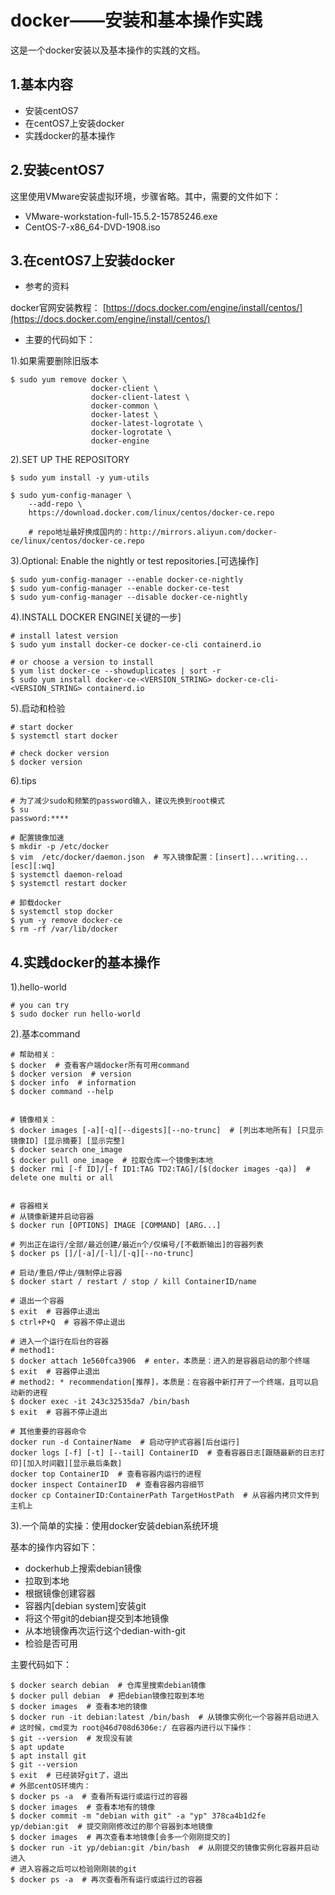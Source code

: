 # docker——安装和基本操作实践

这是一个docker安装以及基本操作的实践的文档。

## 1.基本内容

- 安装centOS7
- 在centOS7上安装docker
- 实践docker的基本操作

## 2.安装centOS7

这里使用VMware安装虚拟环境，步骤省略。其中，需要的文件如下：
- VMware-workstation-full-15.5.2-15785246.exe
- CentOS-7-x86_64-DVD-1908.iso

## 3.在centOS7上安装docker

- 参考的资料

docker官网安装教程： [https://docs.docker.com/engine/install/centos/](https://docs.docker.com/engine/install/centos/)

- 主要的代码如下：

1).如果需要删除旧版本

```
$ sudo yum remove docker \
                  docker-client \
                  docker-client-latest \
                  docker-common \
                  docker-latest \
                  docker-latest-logrotate \
                  docker-logrotate \
                  docker-engine
```

2).SET UP THE REPOSITORY

```
$ sudo yum install -y yum-utils

$ sudo yum-config-manager \
    --add-repo \
    https://download.docker.com/linux/centos/docker-ce.repo
    
    # repo地址最好换成国内的：http://mirrors.aliyun.com/docker-ce/linux/centos/docker-ce.repo
```

3).Optional: Enable the nightly or test repositories.[可选操作]
```
$ sudo yum-config-manager --enable docker-ce-nightly
$ sudo yum-config-manager --enable docker-ce-test
$ sudo yum-config-manager --disable docker-ce-nightly
```

4).INSTALL DOCKER ENGINE[关键的一步]
```
# install latest version
$ sudo yum install docker-ce docker-ce-cli containerd.io

# or choose a version to install
$ yum list docker-ce --showduplicates | sort -r
$ sudo yum install docker-ce-<VERSION_STRING> docker-ce-cli-<VERSION_STRING> containerd.io
```

5).启动和检验
```
# start docker
$ systemctl start docker

# check docker version
$ docker version
```

6).tips
```
# 为了减少sudo和频繁的password输入，建议先换到root模式
$ su
password:****

# 配置镜像加速
$ mkdir -p /etc/docker
$ vim  /etc/docker/daemon.json  # 写入镜像配置：[insert]...writing...[esc][:wq]
$ systemctl daemon-reload
$ systemctl restart docker

# 卸载docker
$ systemctl stop docker 
$ yum -y remove docker-ce
$ rm -rf /var/lib/docker
```

## 4.实践docker的基本操作

1).hello-world

```
# you can try
$ sudo docker run hello-world
```

2).基本command
```
# 帮助相关：
$ docker  # 查看客户端docker所有可用command
$ docker version  # version
$ docker info  # information
$ docker command --help


# 镜像相关：
$ docker images [-a][-q][--digests][--no-trunc]  # [列出本地所有] [只显示镜像ID] [显示摘要] [显示完整]
$ docker search one_image
$ docker pull one_image  # 拉取仓库一个镜像到本地
$ docker rmi [-f ID]/[-f ID1:TAG TD2:TAG]/[$(docker images -qa)]  # delete one multi or all


# 容器相关
# 从镜像新建并启动容器
$ docker run [OPTIONS] IMAGE [COMMAND] [ARG...]  

# 列出正在运行/全部/最近创建/最近n个/仅编号/[不截断输出]的容器列表
$ docker ps []/[-a]/[-l]/[-q][--no-trunc]  

# 启动/重启/停止/强制停止容器
$ docker start / restart / stop / kill ContainerID/name 

# 退出一个容器
$ exit  # 容器停止退出
$ ctrl+P+Q  # 容器不停止退出

# 进入一个运行在后台的容器
# method1:
$ docker attach 1e560fca3906  # enter，本质是：进入的是容器启动的那个终端
$ exit  # 容器停止退出
# method2: * recommendation[推荐]，本质是：在容器中新打开了一个终端，且可以启动新的进程
$ docker exec -it 243c32535da7 /bin/bash
$ exit  # 容器不停止退出

# 其他重要的容器命令
docker run -d ContainerName  # 启动守护式容器[后台运行]
docker logs [-f] [-t] [--tail] ContainerID  # 查看容器日志[跟随最新的日志打印][加入时间戳][显示最后条数]
docker top ContainerID  # 查看容器内运行的进程
docker inspect ContainerID  # 查看容器内容细节
docker cp ContainerID:ContainerPath TargetHostPath  # 从容器内拷贝文件到主机上
```


3).一个简单的实操：使用docker安装debian系统环境

基本的操作内容如下：
- dockerhub上搜索debian镜像
- 拉取到本地
- 根据镜像创建容器
- 容器内[debian system]安装git
- 将这个带git的debian提交到本地镜像
- 从本地镜像再次运行这个dedian-with-git
- 检验是否可用

主要代码如下：
```
$ docker search debian  # 仓库里搜索debian镜像
$ docker pull debian  # 把debian镜像拉取到本地
$ docker images  # 查看本地的镜像
$ docker run -it debian:latest /bin/bash  # 从镜像实例化一个容器并启动进入
# 这时候，cmd变为 root@46d708d6306e:/ 在容器内进行以下操作：
$ git --version  # 发现没有装
$ apt update
$ apt install git
$ git --version
$ exit  # 已经装好git了，退出
# 外部centOS环境内：
$ docker ps -a  # 查看所有运行或运行过的容器
$ docker images  # 查看本地有的镜像
$ docker commit -m "debian with git" -a "yp" 378ca4b1d2fe yp/debian:git  # 提交刚刚修改过的那个容器到本地镜像
$ docker images  # 再次查看本地镜像[会多一个刚刚提交的]
$ docker run -it yp/debian:git /bin/bash  # 从刚提交的镜像实例化容器并启动进入
# 进入容器之后可以检验刚刚装的git
$ docker ps -a  # 再次查看所有运行或运行过的容器
```


